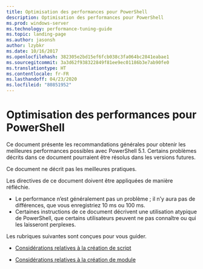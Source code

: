 ```yaml
---
title: Optimisation des performances pour PowerShell
description: Optimisation des performances pour PowerShell
ms.prod: windows-server
ms.technology: performance-tuning-guide
ms.topic: landing-page
ms.author: jasonsh
author: lzybkr
ms.date: 10/16/2017
ms.openlocfilehash: 382305e2bd15ef6fcb038c3fa064bc2841eabae1
ms.sourcegitcommit: 3a3d62f938322849f81ee9ec01186b3e7ab90fe0
ms.translationtype: HT
ms.contentlocale: fr-FR
ms.lasthandoff: 04/23/2020
ms.locfileid: "80851952"
---
```

# <a name="performance-tuning-for-powershell"></a>Optimisation des performances pour PowerShell

Ce document présente les recommandations générales pour obtenir les meilleures performances possibles avec PowerShell 5.1. Certains problèmes décrits dans ce document pourraient être résolus dans les versions futures.

Ce document ne décrit pas les meilleures pratiques.

Les directives de ce document doivent être appliquées de manière réfléchie.
* Le performance n’est généralement pas un problème ; il n’y aura pas de différences, que vous enregistriez 10 ms ou 100 ms.
* Certaines instructions de ce document décrivent une utilisation atypique de PowerShell, que certains utilisateurs peuvent ne pas connaître ou qui les laisseront perplexes.

Les rubriques suivantes sont conçues pour vous guider.

-   [Considérations relatives à la création de script](script-authoring-considerations.md)

-   [Considérations relatives à la création de module](module-authoring-considerations.md)